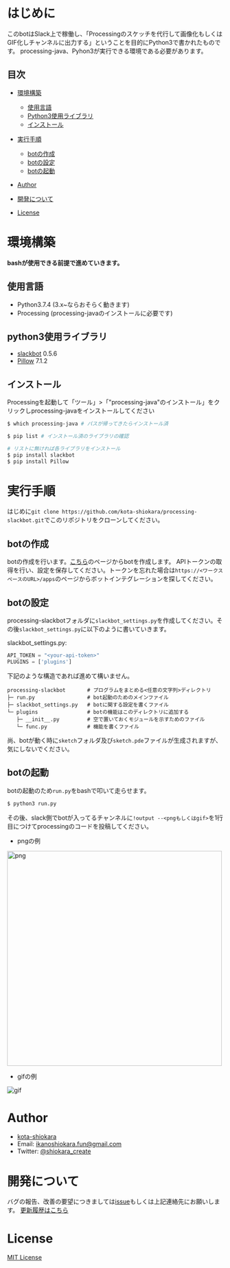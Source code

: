 # はじめに
このbotはSlack上で稼働し、「Processingのスケッチを代行して画像化もしくはGIF化しチャンネルに出力する」ということを目的にPython3で書かれたものです。
processing-java、Pyhon3が実行できる環境である必要があります。

## 目次
- [環境構築](#chapter1)
    - [使用言語](#chapter1-1)
    - [Python3使用ライブラリ](#chapter1-2)
    - [インストール](#chapter1-3)

- [実行手順](#chapter2)
    - [botの作成](#chapter2-1)
    - [botの設定](#chapter2-2)
    - [botの起動](#chapter2-3)

- [Author](#chapter3)

- [開発について](#chapter4)

- [License](#chapter5)


<a id="chapter1"></a>

# 環境構築

**bashが使用できる前提で進めていきます。**

<a id="chapter1-1"></a>

## 使用言語
- Python3.7.4 (3.x~ならおそらく動きます)
- Processing (processing-javaのインストールに必要です)

<a id="chapter1-2"></a>

## python3使用ライブラリ
- [slackbot](https://github.com/lins05/slackbot) 0.5.6
- [Pillow](https://pillow.readthedocs.io/en/stable/) 7.1.2

<a id="chapter1-3"></a>

## インストール
Processingを起動して「ツール」>「"processing-java"のインストール」をクリックしprocessing-javaをインストールしてください

```bash
$ which processing-java # パスが帰ってきたらインストール済

$ pip list # インストール済のライブラリの確認

# リストに無ければ各ライブラリをインストール
$ pip install slackbot
$ pip install Pillow
```

<a id="chapter2"></a>

# 実行手順
はじめに`git clone https://github.com/kota-shiokara/processing-slackbot.git`でこのリポジトリをクローンしてください。

<a id="chapter2-1"></a>

## botの作成
botの作成を行います。[こちら](https://my.slack.com/services/new/bot)のページからbotを作成します。
APIトークンの取得を行い、設定を保存してください。トークンを忘れた場合は`https://<ワークスペースのURL>/apps`のページからボットインテグレーションを探してください。

<a id="chapter2-2"></a>

## botの設定
processing-slackbotフォルダに`slackbot_settings.py`を作成してください。その後`slackbot_settings.py`に以下のように書いていきます。

slackbot_settings.py:

```python
API_TOKEN = "<your-api-token>"
PLUGINS = ['plugins']
```

下記のような構造であれば進めて構いません。

```
processing-slackbot       # プログラムをまとめる<任意の文字列>ディレクトリ
├─ run.py                 # bot起動のためのメインファイル
├─ slackbot_settings.py   # botに関する設定を書くファイル
└─ plugins                # botの機能はこのディレクトリに追加する
   ├─ __init__.py         # 空で置いておくモジュールを示すためのファイル
   └─ func.py             # 機能を書くファイル
```

尚、botが動く時に`sketch`フォルダ及び`sketch.pde`ファイルが生成されますが、気にしないでください。

<a id="chapter2-3"></a>

## botの起動
botの起動のため`run.py`をbashで叩いて走らせます。

```bash
$ python3 run.py
```

その後、slack側でbotが入ってるチャンネルに`!output --<pngもしくはgif>`を1行目につけてprocessingのコードを投稿してください。
- pngの例

<img width="500" alt="png" src="https://user-images.githubusercontent.com/50353938/84533388-ff2f3a80-ad22-11ea-8839-b56323610076.png">

- gifの例

![gif](https://user-images.githubusercontent.com/50353938/84533112-73b5a980-ad22-11ea-8be7-43886afdb9ab.gif)

<a id="chapter3"></a>

# Author
- [kota-shiokara](https://github.com/kota-shiokara)
- Email: ikanoshiokara.fun@gmail.com
- Twitter: [@shiokara_create](https://twitter.com/shiokara_create)

<a id="chapter4"></a>

# 開発について
バグの報告、改善の要望につきましては[issue](https://github.com/kota-shiokara/processing-slackbot/issues)もしくは上記連絡先にお願いします。
[更新履歴はこちら](version.md)

<a id="chapter5"></a>

# License
[MIT License](https://choosealicense.com/licenses/mit/)


